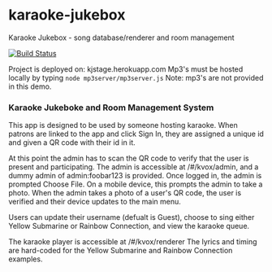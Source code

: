 # karaoke-jukebox
Karaoke Jukebox - song database/renderer and room management

[![Build Status](https://travis-ci.org/andrewmnelson/karaoke-jukebox.svg?branch=master)](https://travis-ci.org/andrewmnelson/karaoke-jukebox)

Project is deployed on: kjstage.herokuapp.com
Mp3's must be hosted locally by typing ```node mp3server/mp3server.js```
Note: mp3's are not provided in this demo.

### Karaoke Jukeboke and Room Management System
This app is designed to be used by someone hosting karaoke. When patrons are linked to the app and click Sign In, they are assigned a unique id and given a QR code with their id in it.

At this point the admin has to scan the QR code to verify that the user is present and participating. The admin is accessible at /#/kvox/admin, and a dummy admin of admin:foobar123 is provided. Once logged in, the admin is prompted Choose File. On a mobile device, this prompts the admin to take a photo. When the admin takes a photo of a user's QR code, the user is verified and their device updates to the main menu.

Users can update their username (defualt is Guest), choose to sing either Yellow Submarine or Rainbow Connection, and view the karaoke queue.

The karaoke player is accessible at /#/kvox/renderer
The lyrics and timing are hard-coded for the Yellow Submarine and Rainbow Connection examples.
